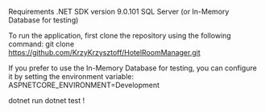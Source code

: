 Requirements
.NET SDK version 9.0.101
SQL Server (or In-Memory Database for testing)

To run the application, first clone the repository using the following command: git clone https://github.com/KrzyKrzysztoff/HotelRoomManager.git

If you prefer to use the In-Memory Database for testing, you can configure it by setting the environment variable: ASPNETCORE_ENVIRONMENT=Development

 dotnet run
 dotnet test !
